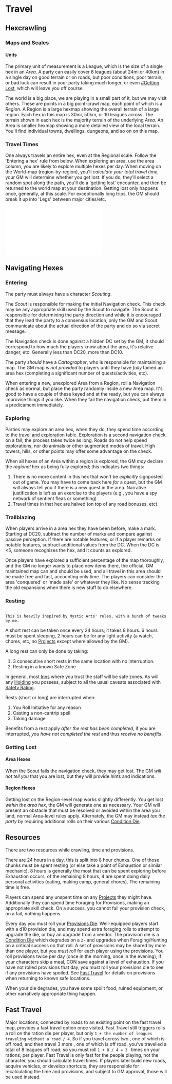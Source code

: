 # Travel
## Hexcrawling
### Maps and Scales

#### Units

The primary unit of measurement is a League, which is the size of a single hex in an _Area_. A party can easily cover 8 leagues (about 24mi or 40km) in a single day on good terrain or on roads, but poor conditions, poor terrain, or bad luck can result in your party taking much longer, or even [#Getting Lost](#Getting%20Lost), which will leave you off course.

The world is a big place, we are playing in a small part of it, but we may visit others. These are points in a big point-crawl map, each point of which is a _Region_. A Region is a large hexmap showing the overall terrain of a large region. Each hex in this map is 30mi, 50km, or 10 leagues across. The terrain shown in each hex is the majority terrain of the underlying _Area_.  An Area is smaller hexmap showing a more detailed view of the local terrain. You'll find individual towns, dwellings, dungeons, and so on on this map.
### Travel Times

One always travels an entire hex, even at the Regional scale. Follow the 'Entering a hex' rule from below. When exploring an area, use the area column, you are likely to explore multiple hexes per day. When moving on the World-map (region-by-region), you'll _calculate your total travel time_, your GM will determine whether you get lost. If you do, they'll select a random spot along the path, you'll do a 'getting lost' encounter, and then be returned to the world map at your destination. Getting lost only happens once, generally, at this scale. For exceptionally long trips, the GM should break it up into 'Legs' between major cities/etc.

![Travel/Exploration Time Table](../03.%20Appendices/T%20-%20Tables.md#Travel)
## Navigating Hexes

### Entering

The party must always have a character _Scouting_.

The _Scout_ is responsible for making the initial Navigation check. This check may be any appropriate skill used by the Scout to navigate. The Scout is responsible for determining the party direction and while it is encouraged that they lead the party to a consensus location, only the GM and Scout communicate about the actual direction of the party and do so via secret message.

The Navigation check is done against a hidden DC set by the GM, it should correspond to how much the players know about the area, it's relative danger, etc. Generally less than DC20, more than DC10.

The party _should_ have a _Cartographer_, who is responsible for maintaining a map. The GM map _is not provided_ to players until they have _fully_ tamed an area hex (completing a significant number of quests/activities, etc).

When entering a new, unexplored Area from a Region, roll a Navigation check as normal, but place the party randomly inside a new Area map. It's good to have a couple of these keyed and at the ready, but you can always improvise things if you like. When they fail the navigation check, put them in a predicament immediately.
### Exploring

Parties may explore an area hex, when they do, they spend time according to the [travel and exploration](T%20-%20Tables.md#Travel) table. Exploration is a second navigation check, on a fail, the process takes twice as long. Roads do not help speed explorations, nor do animals or other augmented modes of travel. High towers, hills, or other points may offer some advantage on the check.

When all hexes of an Area within a region is explored, the GM _may_ declare the _regional_ hex as being fully explored; this indicates two things:

1. There is no more content in this hex that won't be _explicitly_ signposted out of game. You may have to come back here _for_ a quest, but the GM will always tell you if there is a new quest in the area. Narrative justification is left as an exercise to the players (e.g., you have a spy network of sentient fleas or something)
2. Travel times in that hex are halved (on top of any road bonuses, etc).
### Trailblazing

When players arrive in a area hex they have been before, make a mark. Starting at DC20, subtract the number of marks and compare against passive perception. If there are notable features, or if a player remarks on notable features, subtract additional values from the DC. When the DC is <5, someone recognizes the hex, and it counts as explored.

Once players have explored a sufficient percentage of the map thoroughly, and the GM no longer wants to place new items there, the official, GM maintained map can and should be used, and all travel in this area should be made free and fast, accounting only time. The players can consider the area 'conquered' or 'made safe' or whatever they like. No sense tracking the old expansions when there is new stuff to do elsewhere.
### Resting

```ad-note

This is heavily inspired by Mystic Arts' rules, with a bunch of tweaks by me.

```

A short rest can be taken once every 24 hours; it takes 8 hours. 6 hours must be spent sleeping, 2 hours can be for any light activity (a watch, chores, etc, no [Projects](06.%20Downtime.md#Projects|Projects) except where allowed by the GM).

A long rest can only be done by taking:

1. 3 consecutive short rests in the same location with no interruption.
2. Resting in a known Safe Zone

In general, most [Inns](Inns.md) where you trust the staff will be safe zones. As will any [Holding](Holding) you possess, subject to all the usual caveats associated with [Safety Rating](Safety%20Rating).

Rests (short or long) are interrupted when:

1. You Roll Initiative for any reason
2. Casting a non-cantrip spell
3. Taking damage

Benefits from a rest apply _after the rest has been completed_, if you are interrupted, _you have not completed the rest_ and thus _receive no benefits_.
### Getting Lost

#### Area Hexes

When the Scout fails the navigation check, they may get lost. The GM _will not tell you_ that you are lost, but they will provide hints and indications.
#### Region Hexes

Getting lost on the Region-level map works slightly differently. You get lost _within the area hex_, the GM will generate one as necessary. Your GM will present an obstacle that must be resolved or avoided within the area you land, normal Area-level rules apply. Alternately, the GM may instead _tax the party_ by requiring additional rolls on their various [Condition Die](Condition%20Die.md).
## Resources

There are two resources while crawling, time and provisions.

There are 24 hours in a day, this is split into 8 hour chunks. One of those chunks must be spent resting (or else take a point of Exhaustion or similar mechanic). 8 hours is generally the most that can be spent exploring before Exhaustion occurs, of the remaining 8 hours, 4 are spent doing daily personal activities (eating, making camp, general chores). The remaining time is free.

Players can spend any unspent time on any [Projects](Projects) they might have. Additionally they can spend time Foraging for Provisions, making an appropriate skill check. On a success, you cannot fail your provision check, on a fail, nothing happens.

Every day you must roll your [Provisions Die](Provisions%20Die). Well-equipped players start with a d10 provision die, and may spend extra foraging rolls to attempt to upgrade the die, or buy an upgrade from a vendor. The provision die is a [Condition Die](Campaigns/Infinite%20Dungeon/09.%20Subplots/System/Condition%20Die.md) which degrades on a `2-` and upgrades when Foraging/Hunting on a critical success on that roll. A set of provisions may be shared by more than one player, but you _must roll_ for each player using the provisions. You roll provisions twice per day (once in the morning, once in the evening), if your characters skip a meal, CON save against a level of exhaustion. If you have not rolled provisions that day, you must roll your provisions die to see if any provisions have spoiled. See [Fast Travel](Fast%20Travel) for details on provisions when returning to known safe locations.

When your die degrades, you have some spoilt food, ruined equipment, or other narratively appropriate thing happen.
## Fast Travel

Major locations, connected by roads to an existing point on the fast travel map, provides a fast travel option once visited. Fast Travel still triggers rolls a roll on the ration die per player, but only `1 + the number of leagues traveling without a road / 4`. So if you travel across two [](Hexcrawling#Region%20Hexes|Region%20Hexes), one of which is off road, and then travel 3 more [](Hexcrawling#Area%20Hexes|Area%20Hexes), one of which is off road, you've travelled a total of 8 leagues off road, so you must roll `1 + 8 / 4 = 3 ` times on your rations, per player. Fast Travel is only fast for the people playing, not the character, you should calculate travel times. If players later build new roads, acquire vehicles, or develop shortcuts, they are responsible for recalculating the time and provisions, and subject to GM approval, those will be used instead.